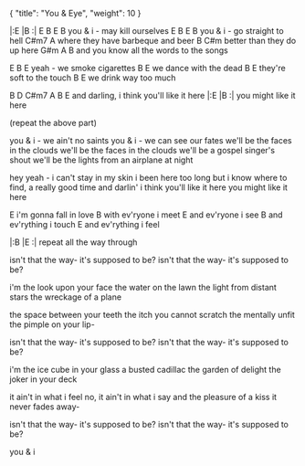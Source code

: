 {
  "title": "You & Eye",
  "weight": 10
}


|:E   |B   :|
      E   B            E     B
you & i - may kill ourselves
      E   B              E   B
you & i - go straight to hell
                C#m7         A
where they have barbeque and beer
       B               C#m
better than they do up here
        G#m          A             B
and you know all the words to the songs

E    B               E
yeah - we smoke cigarettes
B                 E
we dance with the dead
B                   E
they're soft to the touch
B                E
we drink way too much

B              D     C#m7    A   B   E
and darling, i think you'll like it here
|:E   |B   :|
you might like it here

(repeat the above part)

you & i - we ain't no saints
you & i - we can see our fates
we'll be the faces in the clouds
we'll be the faces in the clouds
we'll be a gospel singer's shout
we'll be the lights from an airplane at night

hey yeah - i can't stay in my skin
i been here too long
but i know where to find, a really good time
and darlin' i think you'll like it here
you might like it here


E
i'm gonna fall in love
B
with ev'ryone i meet
E
and ev'ryone i see
B
and ev'rything i touch
E
and ev'rything i feel

|:B   |E   :| repeat all the way through

isn't that the way-
it's supposed to be?
isn't that the way-
it's supposed to be?

i'm the look upon your face
the water on the lawn
the light from distant stars
the wreckage of a plane

the space between your teeth
the itch you cannot scratch
the mentally unfit
the pimple on your lip-

isn't that the way-
it's supposed to be?
isn't that the way-
it's supposed to be?

i'm the ice cube in your glass
a busted cadillac
the garden of delight
the joker in your deck

it ain't in what i feel
no, it ain't in what i say
and the pleasure of a kiss
it never fades away-

isn't that the way-
it's supposed to be?
isn't that the way-
it's supposed to be?

you & i
